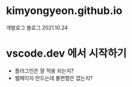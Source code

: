 # kimyongyeon.github.io
개발로그 블로그 2021.10.24

# vscode.dev 에서 시작하기
- 플러그인은 잘 적용 되는지?
- 웹페이지 만드는데 불편함은 없는지?


